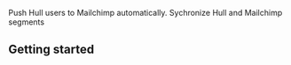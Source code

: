 Push Hull users to Mailchimp automatically.
Sychronize Hull and Mailchimp segments

## Getting started
